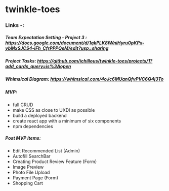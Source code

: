 # twinkle-toes
### Links -:
##### Team Expectation Setting - Project 3 :  https://docs.google.com/document/d/1qkPLK8iWniHyru0pKPx-ybMxSJCS4-iFh_CfrPPPQeM/edit?usp=sharing
##### Project Tasks: https://github.com/ichillous/twinkle-toes/projects/1?add_cards_query=is%3Aopen
##### Whimsical Diagram: https://whimsical.com/4oJc6MUqnQfvPVC6Q4j3To
##### MVP:
- full CRUD
- make CSS as close to UXDI as possible
- build a deployed backend
- create react app with a minimum of six components
- npm dependencies
##### Post MVP items: 
- Edit Recommended List (Admin)
- Autofill SearchBar
- Creating Product Review Feature (Form)
- Image Preview
- Photo File Upload
- Payment Page (Form)
- Shopping Cart
